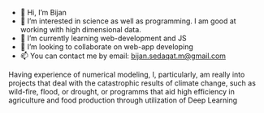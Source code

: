 - 👋 Hi, I’m Bijan
- 👀 I’m interested in science as well as programming. I am good at working with high dimensional data.
- 🌱 I’m currently learning web-development and JS
- 💞️ I’m looking to collaborate on web-app developing
- 📫 You can contact me by email: bijan.sedaqat.m@gmail.com

Having experience of numerical modeling, I, particularly, am really into projects that deal with the catastrophic results of climate change, such as wild-fire, flood, or drought, or programms that aid high efficiency in agriculture and food production through utilization of Deep Learning
<!---
Bijan7164/Bijan7164 is a ✨ special ✨ repository because its `README.md` (this file) appears on your GitHub profile.
You can click the Preview link to take a look at your changes.
--->
